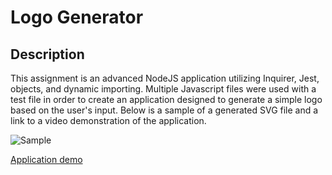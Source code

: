 # Logo Generator

## Description
This assignment is an advanced NodeJS application utilizing Inquirer, Jest, objects, and dynamic importing. Multiple Javascript files were used with a test file in order to create an application designed to generate a simple logo based on the user's input. Below is a sample of a generated SVG file and a link to a video demonstration of the application.

![Sample](https://github.com/dmtweedy/logo-generator/assets/135908704/9d9cbdc0-35db-4716-8372-5b9e8be7282f)

[Application demo](https://github.com/dmtweedy/logo-generator/assets/135908704/5e4f0f22-0e6f-43bd-81e0-12a4b079110a)
